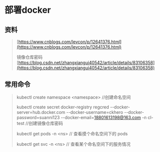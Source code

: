# 部署docker

## 资料

> [https://www.cnblogs.com/levcon/p/12641376.html](https://www.cnblogs.com/levcon/p/12641376.html)
>
> 镜像仓库密码 [https://blog.csdn.net/zhangxiangui40542/article/details/83106358](https://blog.csdn.net/zhangxiangui40542/article/details/83106358)

## 常用命令

> kubectl create namespace &lt;namespace&gt;  //创建命名空间
>
> kubectl create secret docker-registry regcred --docker-server=hub.docker.com --docker-username=ckhero --docker-password=suanni123 --docker-email=18801613198@163.com -n cl-test    //创建镜像仓库密码
>
> kubectl get pods -n &lt;ns&gt;  // 查看摸个命名空间下的 pods
>
> kubectl get svc -n &lt;ns&gt;  // 查看某个命名空间下的服务情况



